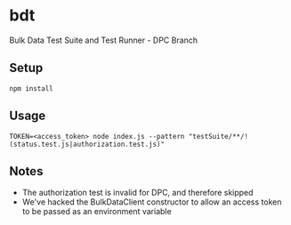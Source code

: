 # bdt
Bulk Data Test Suite and Test Runner - DPC Branch

## Setup
`npm install`

## Usage
`TOKEN=<access_token> node index.js --pattern "testSuite/**/!(status.test.js|authorization.test.js)"`

## Notes
- The authorization test is invalid for DPC, and therefore skipped
- We've hacked the BulkDataClient constructor to allow an access token to be passed as an environment variable